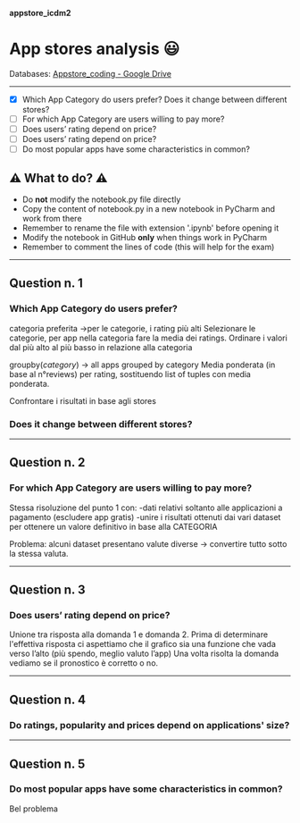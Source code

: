 **appstore_icdm2**
# App stores analysis :smiley:
Databases:
[Appstore_coding - Google Drive](https://drive.google.com/drive/folders/1WpJfuIUlIh2z5hbM_b9GL8sOLfwKgE_n?usp=sharing)
___

- [x] Which App Category do users prefer? Does it change between different stores?
- [ ] For which App Category are users willing to pay more?
- [ ] Does users’ rating depend on price?
- [ ] Does users’ rating depend on price?
- [ ] Do most popular apps have some characteristics in common?

## ⚠️ What to do? ⚠️
- Do **not** modify the notebook.py file directly
- Copy the content of notebook.py in a new notebook in PyCharm and work from there
- Remember to rename the file with extension '.ipynb' before opening it
- Modify the notebook in GitHub **only** when things work in PyCharm
- Remember to comment the lines of code (this will help for the exam)

___
  
## Question n. 1
### Which App Category do users prefer?

categoria preferita ->per le categorie, i rating più alti
Selezionare le categorie, per app nella categoria fare la media dei ratings. Ordinare i valori dal più alto al più basso in relazione alla categoria

groupby(*category*) -> all apps grouped by category
Media ponderata (in base al n°reviews) per rating, sostituendo list of tuples con media ponderata.

Confrontare i risultati in base agli stores
### Does it change between different stores?

___
## Question n. 2
### For which App Category are users willing to pay more?

Stessa risoluzione del punto 1 con:
-dati relativi soltanto alle applicazioni a pagamento (escludere app gratis)
-unire i risultati ottenuti dai vari dataset per ottenere un valore definitivo in base alla CATEGORIA 

Problema: alcuni dataset presentano valute diverse -> convertire tutto sotto la stessa valuta.
___
## Question n. 3
### Does users’ rating depend on price?

Unione tra risposta alla domanda 1 e domanda 2.
Prima di determinare l'effettiva risposta ci aspettiamo che il grafico sia una funzione che vada verso l’alto (più spendo, meglio valuto l’app)
Una volta risolta la domanda vediamo se il pronostico è corretto o no.

___
## Question n. 4
### Do ratings, popularity and prices depend on applications' size?

___
## Question n. 5
### Do most popular apps have some characteristics in common?

Bel problema





